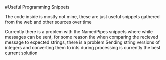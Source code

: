 #Useful Programming Snippets

The code inside is mostly not mine, these are just useful snippets gathered from the web and other sources over time

Currently there is a problem with the NamedPipes snippets where while messages can be sent, for some reason the when comparing the recieved message to expected strings, there is a problem
Sending string versions of integers and converting them to ints during processing is currently the best current solution

